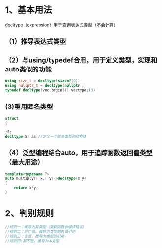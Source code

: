 # 1、基本用法

decltype（expression）用于查询表达式类型（不会计算）

## （1）推导表达式类型

## （2）与using/typedef合用，用于定义类型，实现和auto类似的功能

```cpp
using size_t = decltype(sizeof(0));
using nullptr_t = decltype(nullptr);
typedef decltype(vec.begin()) vectype;(3)
```

## (3)重用匿名类型

```cpp
struct
{

}S;
decltype(S) as;//定义一个匿名类型的结构体
```

## （4）泛型编程结合auto，用于追踪函数返回值类型（最大用途）

```cpp
template<typename T>
auto multiply(T x,T y)->decltype(x*y)
{
    return x*y;
}
```

# 2、判别规则

```cpp
//规则一：推导为其类型（重载函数会编译错误）
//规则二：将亡值。推导为类型的右值引用
//规则三：左值。推导为类型的引用
//规则四:都不是，推导为本类型
```
